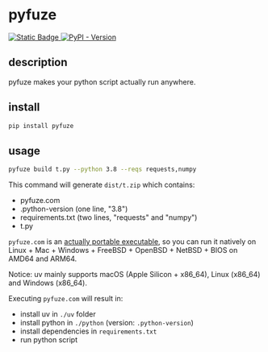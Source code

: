 # pyfuze

[![Static Badge](https://img.shields.io/badge/GitHub-5c5c5c)
](https://github.com/TanixLu/pyfuze) [![PyPI - Version](https://img.shields.io/pypi/v/pyfuze)](https://pypi.org/project/pyfuze/)

## description

pyfuze makes your python script actually run anywhere.

## install

```bash
pip install pyfuze
```

## usage

```bash
pyfuze build t.py --python 3.8 --reqs requests,numpy
```

This command will generate `dist/t.zip` which contains:

- pyfuze.com
- .python-version (one line, "3.8")
- requirements.txt (two lines, "requests" and "numpy")
- t.py

`pyfuze.com` is an [actually portable executable](https://justine.lol/ape.html), so you can run it natively on Linux + Mac + Windows + FreeBSD + OpenBSD + NetBSD + BIOS on AMD64 and ARM64.

Notice: uv mainly supports macOS (Apple Silicon + x86_64), Linux (x86_64) and Windows (x86_64).

Executing `pyfuze.com` will result in:

- install uv in `./uv` folder
- install python in `./python` (version: `.python-version`)
- install dependencies in `requirements.txt`
- run python script
